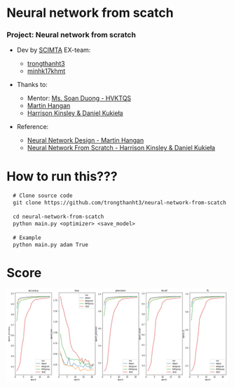 # Neural network from scatch  
  
### Project: Neural network from scratch
- Dev by [SCIMTA](https://github.com/SCIMTA) EX-team:
    - [trongthanht3](https://github.com/trongthanht3)  
    - [minhk17khmt](minhk17khmt@gmail.com)  
  
- Thanks to: 
    - Mentor: [Ms. Soan Duong - HVKTQS](soanduong@lqdtu.edu.au)  
    - [Martin Hangan](https://hagan.okstate.edu/)  
    - [Harrison Kinsley & Daniel Kukieła](https://nnfs.io)
  
- Reference:
    - [Neural Network Design - Martin Hangan](https://hagan.okstate.edu/NNDesign.pdf)
    - [Neural Network From Scratch - Harrison Kinsley & Daniel Kukieła](https://nnfs.io)
  
# How to run this???
  
```
  # Clone source code
  git clone https://github.com/trongthanht3/neural-network-from-scatch
  
  cd neural-network-from-scatch
  python main.py <optimizer> <save_model>
  
  # Example
  python main.py adam True
```

# Score
![all](https://raw.githubusercontent.com/trongthanht3/neural-network-from-scatch/main/plot_image/all.png)